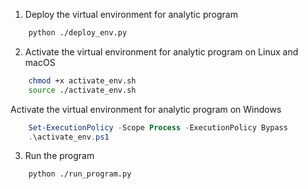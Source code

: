 1. Deploy the virtual environment for analytic program
```bash
	python ./deploy_env.py
```


2. Activate the virtual environment for analytic program on Linux and macOS
```bash
	chmod +x activate_env.sh
	source ./activate_env.sh
```
Activate the virtual environment for analytic program on Windows
```powershell
	Set-ExecutionPolicy -Scope Process -ExecutionPolicy Bypass
	.\activate_env.ps1
```

3. Run the program
```
    python ./run_program.py
```
